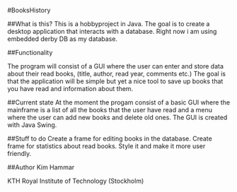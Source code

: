 #BooksHistory

##What is this?
This is a hobbyproject in Java. The goal is to create a desktop application that interacts with a database. Right now i am using embedded derby DB as my database.

##Functionality

The program will consist of a GUI where the user can enter and store data about their read books, (title, author, read year, comments etc.) The goal is that the application will be simple but yet a nice tool to save up books that you have read and information about them.

##Current state
At the moment the progam consist of a basic GUI where the mainframe is a list of all the books that the user have read and a menu where the user can add new books and delete old ones.
The GUI is created with Java Swing.

##Stuff to do
Create a frame for editing books in the database. Create frame for statistics about read books. Style it and make it more user friendly.


##Author
Kim Hammar

KTH Royal Institute of Technology (Stockholm)